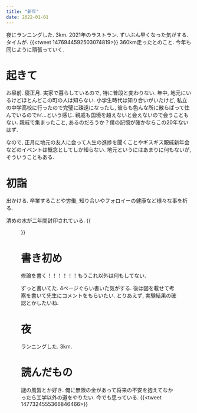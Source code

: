 ```yaml
---
title: "新年"
date: 2022-01-01
---
```


夜にランニングした. 3km. 2021年のラストラン. ずいぶん早くなった気がする. タイムが. 
{{<tweet 1476944592503074819>}}
360km走ったとのこと. 今年も同じように頑張っていく.

# 起きて
お昼前. 寝正月. 実家で暮らしているので, 特に普段と変わりない. 年中, 地元にいるけどほとんどこの町の人は知らない. 小学生時代は知り合いがいたけど, 私立の中学高校に行ったので完璧に疎遠になったし, 彼らも色んな所に散らばって住んでいるのでﾊｲ...という感じ. 親戚も国境を超えないと会えないので会うこともない. 親戚で集まったこと, あるのだろうか？僕の記憶が確かならこの20年ないはず.

なので, 正月に地元の友人に会って人生の進捗を聞くことやギスギス親戚新年会などのイベントは概念としてしか知らない. 地元というにはあまりに何もないが, そういうこともある.

# 初詣
出かける. 卒業することや労働, 知り合いやフォロイーの健康など様々な事を祈る.

清めの水が二年間封印されている.
{{<figure src="/media/2022-01-01-water.jpeg" alt="water">}}

# 書き初め
修論を書く！！！！！！もうこれ以外は何もしてない.

ずっと書いてた. 4ページぐらい書いた気がする. 後は図を載せて考察を書いて先生にコメントをもらいたい. とりあえず, 実験結果の確認とかしたいね.

# 夜
ランニングした. 3km.

# 読んだもの
謎の風習とか好き. 俺に無限の金があって将来の不安を抱えてなかったら工学以外の道をやりたい. 今でも思っている.
{{<tweet 1477324555366846466>}}